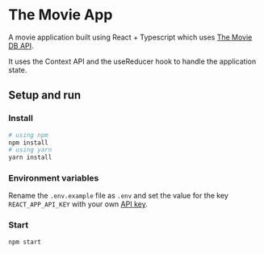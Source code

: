 # The Movie App

A movie application built using React + Typescript which uses [The Movie DB API](https://developers.themoviedb.org/3).

It uses the Context API and the useReducer hook to handle the application state.

## Setup and run

### Install

```bash
# using npm
npm install
# using yarn
yarn install
```

### Environment variables

Rename the `.env.example` file as `.env` and set the value for the key `REACT_APP_API_KEY` with your own [API key](https://www.themoviedb.org/settings/api).

### Start

```bash
npm start
```
